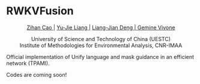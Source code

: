 # RWKVFusion


<div align="center">
  <a href=https://scholar.google.com/citations?user=pv61p_EAAAAJ&hl=en> Zihan Cao </a> |
  <a href=https://scholar.google.com/citations?user=E5KO9XsAAAAJ&hl=en> Yu-Jie Liang </a> |
  <a href=https://scholar.google.com/citations?user=TZs9NxkAAAAJ&hl=en> Liang-Jian Deng |
  <a href=https://scholar.google.com/citations?user=sjb_uAMAAAAJ&hl=en> Gemine Vivone</>
  
  <a>University of Science and Technology of China (UESTC) </a><br>
  <a>Institute of Methodologies for Environmental Analysis, CNR-IMAA </a>
</div>


Official implementation of Unify language and mask guidance in an efficient network (TPAMI).

Codes are coming soon!
